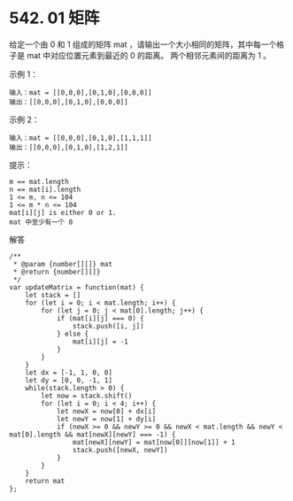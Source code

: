 ﻿# 542. 01 矩阵
给定一个由 0 和 1 组成的矩阵 mat ，请输出一个大小相同的矩阵，其中每一个格子是 mat 中对应位置元素到最近的 0 的距离。
两个相邻元素间的距离为 1 。

示例 1：

    输入：mat = [[0,0,0],[0,1,0],[0,0,0]]
    输出：[[0,0,0],[0,1,0],[0,0,0]]

示例 2：

    输入：mat = [[0,0,0],[0,1,0],[1,1,1]]
    输出：[[0,0,0],[0,1,0],[1,2,1]]

提示：

    m == mat.length
    n == mat[i].length
    1 <= m, n <= 104
    1 <= m * n <= 104
    mat[i][j] is either 0 or 1.
    mat 中至少有一个 0 
    
解答

    /**
     * @param {number[][]} mat
     * @return {number[][]}
     */
    var updateMatrix = function(mat) {
        let stack = []
        for (let i = 0; i < mat.length; i++) {
            for (let j = 0; j < mat[0].length; j++) {
                if (mat[i][j] === 0) {
                    stack.push([i, j])
                } else {
                    mat[i][j] = -1
                }
            }
        }
        let dx = [-1, 1, 0, 0]
        let dy = [0, 0, -1, 1]
        while(stack.length > 0) {
            let now = stack.shift()
            for (let i = 0; i < 4; i++) {
                let newX = now[0] + dx[i]
                let newY = now[1] + dy[i]
                if (newX >= 0 && newY >= 0 && newX < mat.length && newY < mat[0].length && mat[newX][newY] === -1) {
                    mat[newX][newY] = mat[now[0]][now[1]] + 1
                    stack.push([newX, newY])
                }
            }
        }
        return mat
    };